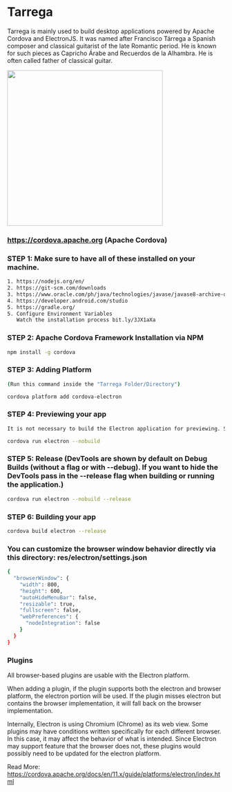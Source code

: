 # Tarrega
Tarrega is mainly used to build desktop applications powered by Apache Cordova and ElectronJS. It was named after Francisco Tárrega a Spanish composer and classical guitarist of the late Romantic period. He is known for such pieces as Capricho Árabe and Recuerdos de la Alhambra. He is often called father of classical guitar.

<img src="https://firebasestorage.googleapis.com/v0/b/lonica.appspot.com/o/img%2Fdpddlv7h086a1.png?alt=media&token=358823b9-c213-4a3c-abeb-53259e08e9ea" style="max-width:100%;" width="360">

### https://cordova.apache.org (Apache Cordova)

### STEP 1: Make sure to have all of these installed on your machine.

```sh
1. https://nodejs.org/en/
2. https://git-scm.com/downloads
3. https://www.oracle.com/ph/java/technologies/javase/javase8-archive-downloads.html
4. https://developer.android.com/studio
5. https://gradle.org/
5. Configure Environment Variables
   Watch the installation process bit.ly/3JX1aXa
```

### STEP 2: Apache Cordova Framework Installation via NPM

```sh
npm install -g cordova
```

### STEP 3: Adding Platform

```sh
(Run this command inside the "Tarrega Folder/Directory")

cordova platform add cordova-electron
```

### STEP 4: Previewing your app

```sh
It is not necessary to build the Electron application for previewing. Since the building process can be slow, it is recommended to pass in the --nobuild flag to disable the build process when previewing.

cordova run electron --nobuild
```

### STEP 5: Release (DevTools are shown by default on Debug Builds (without a flag or with --debug). If you want to hide the DevTools pass in the --release flag when building or running the application.)

```sh
cordova run electron --nobuild --release
```

### STEP 6: Building your app

```sh
cordova build electron --release
```

### You can customize the browser window behavior directly via this directory: res/electron/settings.json

```sh
{
  "browserWindow": {
    "width": 800,
    "height": 600,
    "autoHideMenuBar": false,
    "resizable": true,
    "fullscreen": false,
    "webPreferences": {
      "nodeIntegration": false
    }
  }
}
```

### Plugins

All browser-based plugins are usable with the Electron platform.

When adding a plugin, if the plugin supports both the electron and browser platform, the electron portion will be used. If the plugin misses electron but contains the browser implementation, it will fall back on the browser implementation.

Internally, Electron is using Chromium (Chrome) as its web view. Some plugins may have conditions written specifically for each different browser. In this case, it may affect the behavior of what is intended. Since Electron may support feature that the browser does not, these plugins would possibly need to be updated for the electron platform.

Read More: https://cordova.apache.org/docs/en/11.x/guide/platforms/electron/index.html

